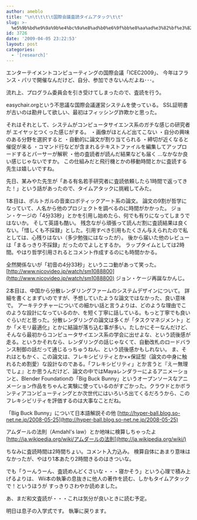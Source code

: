 ```yaml
---
author: ameblo
title: "\n\t\t\t\t国際会議査読タイムアタック\t\t"
slug: >-
  %e5%9b%bd%e9%9a%9b%e4%bc%9a%e8%ad%b0%e6%9f%bb%e8%aa%ad%e3%82%bf%e3%82%a4%e3%83%a0%e3%82%a2%e3%82%bf%e3%83%83%e3%82%af
id: 3726
date: '2009-04-05 23:22:53'
layout: post
categories:
  - '[research]'
---
```


エンターテイメントコンピューティングの国際会議「ICEC2009」、 今年はフランス・パリで開催なんだけど、自分、参加できないんだよね･･･。

流れ上、プログラム委員会を引き受けてしまったので、査読を行う。

easychair.orgという不思議な国際会議運営システムを使っている。 SSL証明書が古いのは勘弁して欲しい、最初はフィッシング詐欺かと思った。

それはそれとして、システムがコンピュータサイエンス系のガチな感じの研究者が エイヤッとつくった感じがする。 ・画像がほとんど出てこない ・自分の興味のある分野を選択すると ・自動的に論文が割り当てられる ・締切が近くなると催促が来る ・コマンド行などが含まれるテキストファイルを編集してアップロードするとパーサーが解釈 ・他の査読者が読んだ結果なども届く ...なかなか良い感じじゃないですか。 この仕組みだと飛行機とかの移動時間とかに査読する先生は嬉しいですね。

先日、某みやた先生が「ある有名若手研究者に査読依頼したら1時間で返ってきた！」という話があったので、タイムアタックに挑戦してみた。

1本目は、ポルトガルの音楽ロボティックアート系の論文。 論文の9割が哲学になっていて、人名から他のプロジェクトを調べるのに時間がかかった。 ジョン・ケージの「4分33秒」とかを引用し始めたら、何でも有りになってしまうではないか。 そして英語も酷い。 残念ながら頑張って読んだ割に査読結果は良くない。「惜しくも不採録」とした。引用すべき引用もたくさん与えられたので私としては、心残りはない（多少勉強にはなったが）。 後から届いた他のレビューは「まるっきり不採録」だったのでよしとするか。 ラップタイムとしては2時間。やはり哲学引用されるとコメント作成するのにも時間かかる。

全然関係ないが「初音の4分33秒」というニコ動があって笑った。 [http://www.nicovideo.jp/watch/sm1088800](http://www.nicovideo.jp/watch/sm1088800) ジョン・ケージ再誕なかんじ。

2本目は、中国から分散レンダリングファームのシステムデザインについて。 詳細を書くとまずいのですが、予想していたような論文ではなかった、良い意味で。 アーキテクチャーについての細かい話と言うよりは、どのような理由でこのような設計になっているのか、を短く丁寧に話している。もっと丁寧でも良いぐらいだと思った。分散レンダリングの論文は多くが「タスクマネジメント」とか「メモリ最適化」とかに結論が落ち込む事が多い。たしかにそーなんだけど、そんなら最初からコンピュータサイエンス系の学会に出せよな、という読後感が走る。というかそれなら、レンダリングの話じゃなくて、自動改札のロードバランス制御の話だって通じるっちゅうねん、という読後感かもしれない。 ま、それはともかく、この論文は、フレキシビリティとか××保証型（論文の中身に触れるため割愛）な設計なのである。「フレキシビリティ」とか言うと『えー無理でしょ』とか思うんだけど、論文の中ではMayaレンダラーによるアニメーションと、Blender Foundationの「Big Buck Bunny」というオープンソースなアニメーション作品をちゃんと実験に使っているのがすごかった。クラウドとかボランティアコンピューティングとか次世代にはいろいろ出てくるだろうから、このフレキシビリティを評価するのは大事なことだね。

「Big Buck Bunny」について日本語解説その他 [http://hyper-ball.blog.so-net.ne.jp/2008-05-25](http://hyper-ball.blog.so-net.ne.jp/2008-05-25)

アムダールの法則（Amdahl's law）とか地味に検算しちゃったよ [http://ja.wikipedia.org/wiki/アムダールの法則](http://ja.wikipedia.org/wiki/)

ちなみに査読時間は2時間ちょい。コメント入力込み。 検算自体にあまり意味はなかったが、やはり1本あたり2時間きるのはきついな。

でも「うーんうーん、査読めんどくさいな・・・寝かそう」という心理で積み上げるよりは、 Wii本の執筆の息抜きに他人の著作を読む、しかもタイムアタックで！というほうが すっきりさわやか読めました。

あ、まだ和文査読が・・・これは気分が良いときに読む予定。

明日は息子の入学式です。 執筆に戻ります。